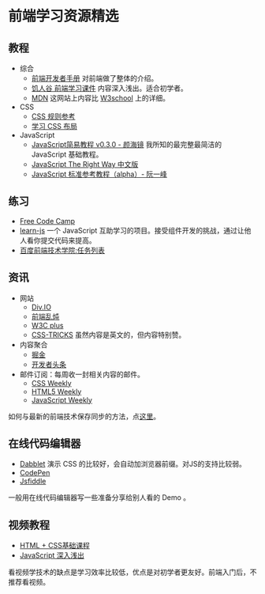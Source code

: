 # 前端学习资源精选
## 教程
* 综合
  * [前端开发者手册](https://dwqs.gitbooks.io/frontenddevhandbook/content/index.html) 对前端做了整体的介绍。
  * [饥人谷 前端学习课件](http://book.jirengu.com/fe/index.html) 内容深入浅出。适合初学者。
  * [MDN](https://developer.mozilla.org/zh-CN/docs/Web)   这网站上内容比 [W3school](http://www.w3school.com.cn/) 上的详细。
* CSS
  * [CSS 规则参考](http://tympanus.net/codrops/css_reference/)
  * [学习 CSS 布局](http://zh.learnlayout.com/)
* JavaScript
  * [JavaScript简易教程 v0.3.0 - 颜海镜](http://yanhaijing.com/basejs/) 我所知的最完整最简洁的 JavaScript 基础教程。
  * [JavaScript The Right Way 中文版](http://jstherightway.org/zh-cn/)
  * [JavaScript 标准参考教程（alpha）- 阮一峰](http://javascript.ruanyifeng.com/)

## 练习
* [Free Code Camp](https://freecodecamp.cn/)
* [learn-js](https://github.com/nimojs/learn-js) 一个 JavaScript 互助学习的项目。接受组件开发的挑战，通过让他人看你提交代码来提高。
* [百度前端技术学院:任务列表](http://ife.baidu.com/task/all)

## 资讯
* 网站
  * [Div.IO](http://div.io/#/welcome)
  * [前端乱炖](http://www.html-js.com/)
  * [W3C plus](http://www.w3cplus.com/) 
  * [CSS-TRICKS](https://css-tricks.com/) 虽然内容是英文的，但内容特别赞。
* 内容聚合
  * [掘金](http://gold.xitu.io)
  * [开发者头条](http://toutiao.io/)
* 邮件订阅：每周收一封相关内容的邮件。
  * [CSS Weekly](http://css-weekly.com/)
  * [HTML5 Weekly](http://html5weekly.com/)
  * [JavaScript Weekly](http://javascriptweekly.com/)

如何与最新的前端技术保存同步的方法，点[这里](http://uptodate.frontendrescue.org/)。

## 在线代码编辑器
* [Dabblet](http://dabblet.com/) 演示 CSS 的比较好，会自动加浏览器前缀。对JS的支持比较弱。
* [CodePen](http://codepen.io/)
* [Jsfiddle](http://jsfiddle.net/)

一般用在线代码编辑器写一些准备分享给别人看的 Demo 。


## 视频教程
* [HTML + CSS基础课程](http://www.imooc.com/learn/9)
* [JavaScript 深入浅出](http://www.imooc.com/learn/277)

看视频学技术的缺点是学习效率比较低，优点是对初学者更友好。前端入门后，不推荐看视频。